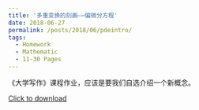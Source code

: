 ```yaml
---
title: '多重变换的刻画——偏微分方程'
date: 2018-06-27
permalink: /posts/2018/06/pdeintro/
tags:
  - Homework
  - Mathematic
  - 11-30 Pages
---
```


《大学写作》课程作业，应该是要我们自选介绍一个新概念。

[Click to download](/files/hw/pdeintro.pdf)

